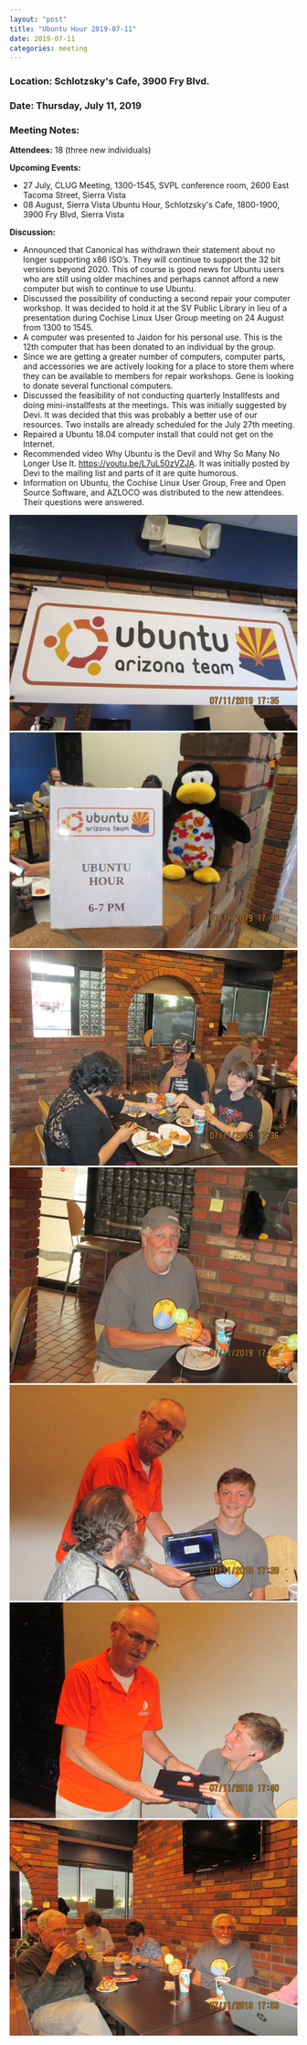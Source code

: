 ```yaml
---
layout: "post"
title: "Ubuntu Hour 2019-07-11"
date: 2019-07-11
categories: meeting
---
```


### Location: Schlotzsky's Cafe, 3900 Fry Blvd.

### Date: Thursday, July 11, 2019

### Meeting Notes:

**Attendees:** 18 (three new individuals)

**Upcoming Events:**

 * 27 July, CLUG Meeting, 1300-1545, SVPL conference room, 2600 East Tacoma Street, Sierra Vista
 * 08 August, Sierra Vista Ubuntu Hour, Schlotzsky's Cafe, 1800-1900, 3900 Fry Blvd, Sierra Vista
 
**Discussion:**

 * Announced that Canonical has withdrawn their statement about no longer supporting x86 ISO’s.  They will continue to support the 32 bit versions beyond 2020.  This of course is good news for Ubuntu users who are still using older machines and perhaps cannot afford a new computer but wish to continue to use Ubuntu.
 * Discussed the possibility of conducting a second repair your computer workshop.  It was decided to hold it at the SV Public Library in lieu of a presentation during Cochise Linux User Group meeting on 24 August from 1300 to 1545.
 * A computer was presented to Jaidon for his personal use.  This is the 12th computer that has been donated to an individual by the group.
 * Since we are getting a greater number of computers, computer parts, and accessories we are actively looking for a place to store them where they can be available to members for repair workshops.  Gene is looking to donate several functional computers.
 * Discussed the feasibility of not conducting quarterly Installfests and doing mini-installfests at the meetings.  This was initially suggested by Devi.  It was decided that this was probably a better use of our resources.  Two installs are already scheduled for the July 27th meeting.
 * Repaired a Ubuntu 18.04 computer install that could not get on the Internet.
 * Recommended video  Why Ubuntu is the Devil and Why So Many No Longer Use It. https://youtu.be/L7uL50zVZJA.  It was initially posted by Devi to the mailing list and parts of it are quite humorous. 
 * Information on Ubuntu, the Cochise Linux User Group, Free and Open Source Software, and AZLOCO was distributed to the new attendees.  Their questions were answered.

![alt text](https://raw.githubusercontent.com/CochiseLinuxUsersGroup/CochiseLinuxUsersGroup.github.io/master/images/rsz_sv_ubuntuhour_2019-07-11_1.jpg)
![alt text](https://raw.githubusercontent.com/CochiseLinuxUsersGroup/CochiseLinuxUsersGroup.github.io/master/images/rsz_sv_ubuntuhour_2019-07-11_2.jpg)
![alt text](https://raw.githubusercontent.com/CochiseLinuxUsersGroup/CochiseLinuxUsersGroup.github.io/master/images/rsz_sv_ubuntuhour_2019-07-11_3.jpg)
![alt text](https://raw.githubusercontent.com/CochiseLinuxUsersGroup/CochiseLinuxUsersGroup.github.io/master/images/rsz_sv_ubuntuhour_2019-07-11_4.jpg)
![alt text](https://raw.githubusercontent.com/CochiseLinuxUsersGroup/CochiseLinuxUsersGroup.github.io/master/images/rsz_sv_ubuntuhour_2019-07-11_5.jpg)
![alt text](https://raw.githubusercontent.com/CochiseLinuxUsersGroup/CochiseLinuxUsersGroup.github.io/master/images/rsz_sv_ubuntuhour_2019-07-11_6.jpg)
![alt text](https://raw.githubusercontent.com/CochiseLinuxUsersGroup/CochiseLinuxUsersGroup.github.io/master/images/rsz_sv_ubuntuhour_2019-07-11_7.jpg)
